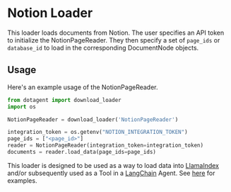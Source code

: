# Notion Loader

This loader loads documents from Notion. The user specifies an API token to initialize
the NotionPageReader. They then specify a set of `page_ids` or `database_id` to load in
the corresponding DocumentNode objects.

## Usage

Here's an example usage of the NotionPageReader.

```python
from dotagent import download_loader
import os

NotionPageReader = download_loader('NotionPageReader')

integration_token = os.getenv("NOTION_INTEGRATION_TOKEN")
page_ids = ["<page_id>"]
reader = NotionPageReader(integration_token=integration_token)
documents = reader.load_data(page_ids=page_ids)

```

This loader is designed to be used as a way to load data into [LlamaIndex](https://github.com/jerryjliu/gpt_index/tree/main/gpt_index) and/or subsequently used as a Tool in a [LangChain](https://github.com/hwchase17/langchain) Agent. See [here](https://github.com/emptycrown/llama-hub/tree/main) for examples.
